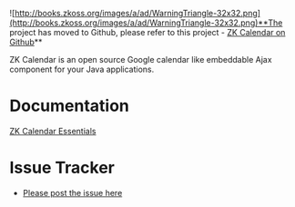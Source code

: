 ![http://books.zkoss.org/images/a/ad/WarningTriangle-32x32.png](http://books.zkoss.org/images/a/ad/WarningTriangle-32x32.png)**The project has moved to Github, please refer to this project - [ZK Calendar on Github](https://github.com/zkoss/zkcalendar)**

ZK Calendar is an open source Google calendar like embeddable Ajax component for your Java applications.

# Documentation #
[ZK Calendar Essentials](http://books.zkoss.org/wiki/ZK_Calendar_Essentials)

# Issue Tracker #
  * [Please post the issue here](http://tracker.zkoss.org/browse/ZKCAL)